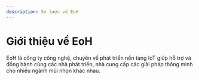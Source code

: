 ```yaml
---
description: Sơ lược về EoH
---
```


# Giới thiệu về EoH

EoH là công ty công nghệ, chuyên về phát triển nền tảng IoT giúp hỗ trợ và đồng hành cùng các nhà phát triển, nhà cung cấp các giải pháp thông minh cho nhiều ngành mũi nhọn khác nhau.
